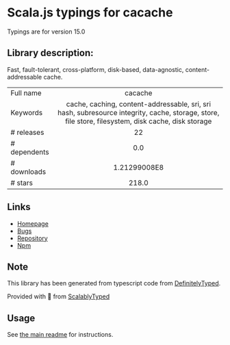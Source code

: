 
# Scala.js typings for cacache

Typings are for version 15.0

## Library description:
Fast, fault-tolerant, cross-platform, disk-based, data-agnostic, content-addressable cache.

|                    |                 |
| ------------------ | :-------------: |
| Full name          | cacache |
| Keywords           | cache, caching, content-addressable, sri, sri hash, subresource integrity, cache, storage, store, file store, filesystem, disk cache, disk storage |
| # releases         | 22 |
| # dependents       | 0.0 |
| # downloads        | 1.21299008E8 |
| # stars            | 218.0 |

## Links
- [Homepage](https://github.com/npm/cacache#readme)
- [Bugs](https://github.com/npm/cacache/issues)
- [Repository](https://github.com/npm/cacache)
- [Npm](https://www.npmjs.com/package/cacache)
    


## Note
This library has been generated from typescript code from [DefinitelyTyped](https://definitelytyped.org).

Provided with :purple_heart: from [ScalablyTyped](https://github.com/oyvindberg/ScalablyTyped)

## Usage
See [the main readme](../../readme.md) for instructions.


